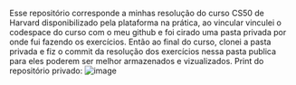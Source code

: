 Esse repositório corresponde a minhas resolução do curso CS50 de Harvard disponibilizado pela plataforma na prática, ao vincular vinculei o codespace do curso com o meu github e foi cirado uma pasta privada por onde fui fazendo os exercícios.
Então ao final do curso, clonei a pasta privada e fiz o commit da resolução dos exercícios nessa pasta publica para eles poderem ser melhor armazenados e vizualizados.
Print do repositório privado:
![image](https://github.com/user-attachments/assets/6771c67a-4418-42f6-916d-d1625940ca33)


